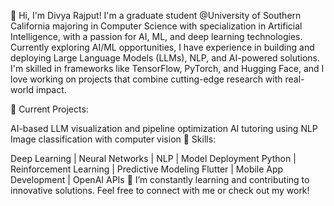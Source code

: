 👋 Hi, I'm Divya Rajput!
I'm a graduate student @University of Southern California majoring in Computer Science with specialization in Artificial Intelligence, with a passion for AI, ML, and deep learning technologies. Currently exploring AI/ML opportunities, I have experience in building and deploying Large Language Models (LLMs), NLP, and AI-powered solutions. I'm skilled in frameworks like TensorFlow, PyTorch, and Hugging Face, and I love working on projects that combine cutting-edge research with real-world impact.

🔭 Current Projects:

AI-based LLM visualization and pipeline optimization
AI tutoring using NLP
Image classification with computer vision
🚀 Skills:

Deep Learning | Neural Networks | NLP | Model Deployment
Python | Reinforcement Learning | Predictive Modeling
Flutter | Mobile App Development | OpenAI APIs
🌱 I’m constantly learning and contributing to innovative solutions. Feel free to connect with me or check out my work!

<!---
Divya1S/Divya1S is a ✨ special ✨ repository because its `README.md` (this file) appears on your GitHub profile.
You can click the Preview link to take a look at your changes.
--->

